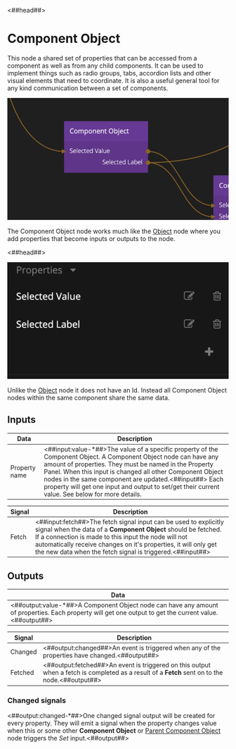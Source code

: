<##head##>

# Component Object

This node a shared set of properties that can be accessed from a component as well as from any child components. It can be used to implement things such as radio groups, tabs, accordion lists and other visual elements that need to coordinate. It is also a useful general tool for any kind communication between a set of components.

![](component-object.png ':class=img-size-l')

The <span class="ndl-node">Component Object</span> node works much like the <span class="ndl-node">[Object](/nodes/data/object/object/)</span> node where you add properties that become inputs or outputs to the node.

<##head##>

![](component-object-props.png ':class=img-size-l')

Unlike the <span class="ndl-node">[Object](/nodes/data/object/object/)</span> node it does not have an <span class="ndl-data">Id</span>. Instead all <span class="ndl-node">Component Object</span> nodes within the same component share the same data.

## Inputs

| Data | Description |
| ---- | ----------- |
| <span class="ndl-data">Property name</span> | <##input:value-\*##>The value of a specific property of the Component Object. A Component Object node can have any amount of properties. They must be named in the Property Panel. When this input is changed all other Component Object nodes in the same component are updated.<##input##> Each property will get one input and output to set/get their current value. See below for more details. |


| Signal | Description |
| ---- | ----------- |
| <span class="ndl-signal">Fetch</span> | <##input:fetch##>The fetch signal input can be used to explicitly signal when the data of a **Component Object** should be fetched. If a connection is made to this input the node will not automatically receive changes on it's properties, it will only get the new data when the fetch signal is triggered.<##input##> |

## Outputs


| Data |
| ---- |
| <##output:value-\*##>A Component Object node can have any amount of properties. Each property will get one output to get the current value.<##output##> |


| Signal | Description |
| ---- | ----------- |
| <span class="ndl-signal">Changed</span> | <##output:changed##>An event is triggered when any of the properties have changed.<##output##> |
| <span class="ndl-signal">Fetched</span> | <##output:fetched##>An event is triggered on this output when a fetch is completed as a result of a **Fetch** sent on to the node.<##output##> |

### Changed signals

<##output:changed-\*##>One changed signal output will be created for every property. They will emit a signal when the property changes value when this or some other **Component Object** or [Parent Component Object](/nodes/component-utilities/parent-component-object/README.md) node triggers the _Set_ input.<##output##>
